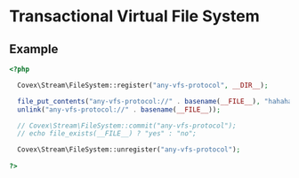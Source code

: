 Transactional Virtual File System
=================================

Example
-------

```php
<?php

  Covex\Stream\FileSystem::register("any-vfs-protocol", __DIR__);

  file_put_contents("any-vfs-protocol://" . basename(__FILE__), "hahaha");
  unlink("any-vfs-protocol://" . basename(__FILE__));

  // Covex\Stream\FileSystem::commit("any-vfs-protocol");
  // echo file_exists(__FILE__) ? "yes" : "no";

  Covex\Stream\FileSystem::unregister("any-vfs-protocol");
  
?>
```
